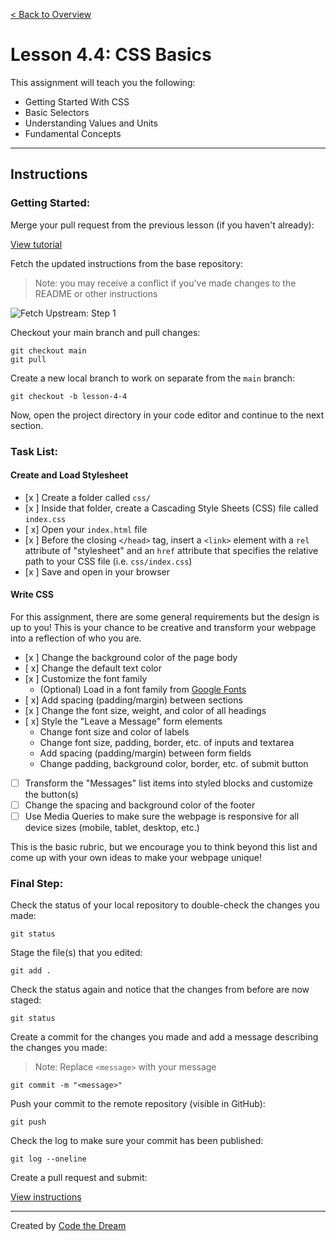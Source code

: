 [< Back to Overview](../../README.md)

# Lesson 4.4: CSS Basics

This assignment will teach you the following:

- Getting Started With CSS
- Basic Selectors
- Understanding Values and Units
- Fundamental Concepts

---

## Instructions

### Getting Started:

Merge your pull request from the previous lesson (if you haven't already):

[View tutorial](../common/how-to-merge.md)

Fetch the updated instructions from the base repository:

> Note: you may receive a conflict if you've made changes to the README or other instructions

![Fetch Upstream: Step 1](../assets/fetch-upstream/step-1.jpg)

Checkout your main branch and pull changes:

    git checkout main
    git pull

Create a new local branch to work on separate from the `main` branch:

    git checkout -b lesson-4-4

Now, open the project directory in your code editor and continue to the next section.

### Task List:

#### Create and Load Stylesheet

- [x ] Create a folder called `css/`
- [x ] Inside that folder, create a Cascading Style Sheets (CSS) file called `index.css`
- [ x] Open your `index.html` file
- [x ] Before the closing `</head>` tag, insert a `<link>` element with a `rel` attribute of "stylesheet" and an `href` attribute that specifies the relative path to your CSS file (i.e. `css/index.css`)
- [x ] Save and open in your browser

#### Write CSS

For this assignment, there are some general requirements but the design is up to you! This is your chance to be creative and transform your webpage into a reflection of who you are.

- [x ] Change the background color of the page body
- [ x] Change the default text color
- [x ] Customize the font family
  - (Optional) Load in a font family from [Google Fonts](https://fonts.google.com/)
- [ x] Add spacing (padding/margin) between sections
- [x ] Change the font size, weight, and color of all headings
- [ x] Style the "Leave a Message" form elements
  - Change font size and color of labels
  - Change font size, padding, border, etc. of inputs and textarea
  - Add spacing (padding/margin) between form fields
  - Change padding, background color, border, etc. of submit button
- [ ] Transform the "Messages" list items into styled blocks and customize the button(s)
- [ ] Change the spacing and background color of the footer
- [ ] Use Media Queries to make sure the webpage is responsive for all device sizes (mobile, tablet, desktop, etc.)

This is the basic rubric, but we encourage you to think beyond this list and come up with your own ideas to make your webpage unique!

### Final Step:

Check the status of your local repository to double-check the changes you made:

    git status

Stage the file(s) that you edited:

    git add .

Check the status again and notice that the changes from before are now staged:

    git status

Create a commit for the changes you made and add a message describing the changes you made:

> Note: Replace `<message>` with your message

    git commit -m "<message>"

Push your commit to the remote repository (visible in GitHub):

    git push

Check the log to make sure your commit has been published:

    git log --oneline

Create a pull request and submit:

[View instructions](../common/how-to-pull-request.md)

---

Created by [Code the Dream](https://www.codethedream.org)
